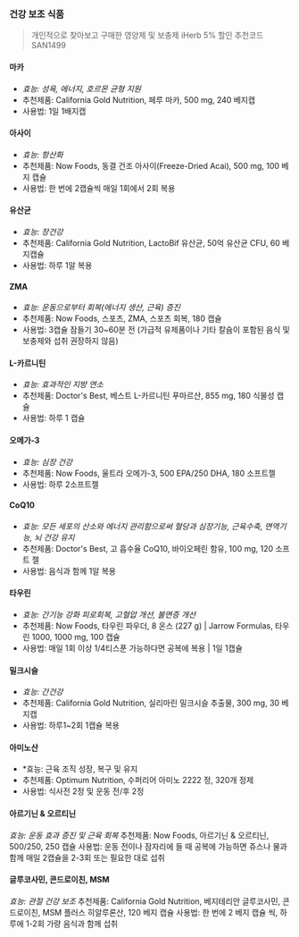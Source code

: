 ### 건강 보조 식품 

> 개인적으로 찾아보고 구매한 영양제 및 보충제
> iHerb 5% 할인 추천코드 SAN1499

#### **마카**
- *효능: 성욕, 에너지, 호르몬 균형 지원*
- 추천제품: California Gold Nutrition, 페루 마카, 500 mg, 240 베지캡
- 사용법: 1일 1배지캡

#### **아사이**
- *효능: 항산화*
- 추천제품: Now Foods, 동결 건조 아사이(Freeze-Dried Acai), 500 mg, 100 베지 캡슐
- 사용법: 한 번에 2캡슐씩 매일 1회에서 2회 복용

#### **유산균**
- *효능: 장건강*
- 추천제품: California Gold Nutrition, LactoBif 유산균, 50억 유산균 CFU, 60 베지캡슐
- 사용법: 하루 1알 복용

#### **ZMA**
- *효능: 운동으로부터 회복(에너지 생산, 근육) 증진*
- 추천제품: Now Foods, 스포츠, ZMA, 스포츠 회복, 180 캡슐
- 사용법: 3캡슐 잠들기 30~60분 전 (가급적 유제품이나 기타 칼슘이 포함된 음식 및 보충제와 섭취 권장하지 않음)

#### **L-카르니틴**
- *효능: 효과적인 지방 연소* 
- 추천제품: Doctor's Best, 베스트 L-카르니틴 푸마르산, 855 mg, 180 식물성 캡슐
- 사용법: 하루 1 캡슐

#### **오메가-3**
- *효능: 심장 건강*
- 추천제품: Now Foods, 울트라 오메가-3, 500 EPA/250 DHA, 180 소프트젤
- 사용법: 하루 2소프트젤

#### **CoQ10**
- *효능: 모든 세포의 산소와 에너지 관리함으로써 혈당과 심장기능, 근육수축, 면역기능, 뇌 건강 유지*
- 추천제품: Doctor's Best, 고 흡수율 CoQ10, 바이오페린 함유, 100 mg, 120 소프트 젤
- 사용법: 음식과 함께 1알 복용

#### **타우린**
- *효능: 간기능 강화 피로회복, 고혈압 개선, 불면증 개선*
- 추천제품: Now Foods, 타우린 파우더, 8 온스 (227 g) | Jarrow Formulas, 타우린 1000, 1000 mg, 100 캡슐
- 사용법: 매일 1회 이상 1/4티스푼 가능하다면 공복에 복용 | 1일 1캡슐

#### **밀크시슬**
- *효능: 간건강*
- 추천제품: California Gold Nutrition, 실리마린 밀크시슬 추출물, 300 mg, 30 베지캡
- 사용법: 하루1~2회 1캡슐 복용

#### **아미노산**
- *효능: 근육 조직 성장, 복구 및 유지
- 추천제품: Optimum Nutrition, 수퍼리어 아미노 2222 정, 320개 정제
- 사용법: 식사전 2정 및 운동 전/후 2정

#### **아르기닌 & 오르티닌**
*효능: 운동 효과 증진 및 근육 회복* 
추천제품: Now Foods, 아르기닌 & 오르티닌, 500/250, 250 캡슐
사용법: 운동 전이나 잠자리에 들 때 공복에 가능하면 쥬스나 물과 함께 매일 2캡슐을 2-3회 또는 필요한 대로 섭취

#### **글루코사민, 콘드로이친, MSM**
*효능: 관절 건강 보조*
추천제품: California Gold Nutrition, 베지테리안 글루코사민, 콘드로이친, MSM 플러스 히알루론산, 120 베지 캡슐
사용법: 한 번에 2 베지 캡슐 씩, 하루에 1-2회 가량 음식과 함께 섭취
